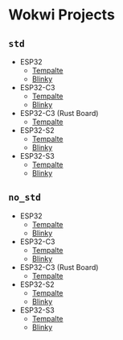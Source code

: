 # Wokwi Projects

## `std`
- ESP32
  - [Tempalte](https://wokwi.com/projects/338154815612781140)
  - [Blinky](https://wokwi.com/projects/333363577816613460)
- ESP32-C3
  - [Tempalte](https://wokwi.com/projects/338322025101656660)
  - [Blinky](https://wokwi.com/projects/332188235906155092)
- ESP32-C3 (Rust Board)
  - [Tempalte](https://wokwi.com/projects/338322111264195156)
- ESP32-S2
  - [Tempalte](https://wokwi.com/projects/338154940543271506)
  - [Blinky](https://wokwi.com/projects/333363982163247699)
- ESP32-S3
  - [Tempalte](https://wokwi.com/projects/345144250522927698)
  - [Blinky](https://wokwi.com/projects/361808947755817985)

## `no_std`
- ESP32
  - [Tempalte](https://wokwi.com/projects/341952531613614675)
  - [Blinky](https://wokwi.com/projects/341952826535051858)
- ESP32-C3
  - [Tempalte](https://wokwi.com/projects/341956530834244180)
  - [Blinky](https://wokwi.com/projects/341956526159692371)
- ESP32-C3 (Rust Board)
  - [Tempalte](https://wokwi.com/projects/341957109819114067)
- ESP32-S2
  - [Tempalte](https://wokwi.com/projects/341955277702038100)
  - [Blinky](https://wokwi.com/projects/341955297469792851)
- ESP32-S3
  - [Tempalte](https://wokwi.com/projects/349566517066596948)
  - [Blinky](https://wokwi.com/projects/349568945405035090)
